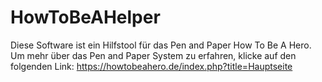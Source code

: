 # HowToBeAHelper
Diese Software ist ein Hilfstool für das Pen and Paper How To Be A Hero. Um mehr über das Pen and Paper System zu erfahren, klicke auf den folgenden Link:
https://howtobeahero.de/index.php?title=Hauptseite
